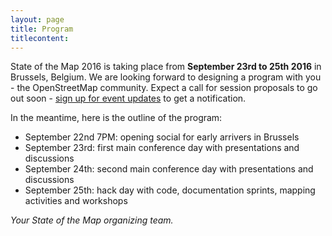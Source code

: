 ```yaml
---
layout: page
title: Program
titlecontent:
---
```


State of the Map 2016 is taking place from **September 23rd to 25th 2016** in Brussels, Belgium. We are looking forward to designing a program with you - the OpenStreetMap community. Expect a call for session proposals to go out soon - <a href="{{site.baseurl}}">sign up for event updates</a> to get a notification.

In the meantime, here is the outline of the program:

- September 22nd 7PM: opening social for early arrivers in Brussels
- September 23rd: first main conference day with presentations and discussions
- September 24th: second main conference day with presentations and discussions
- September 25th: hack day with code, documentation sprints, mapping activities and workshops

*Your State of the Map organizing team.*
